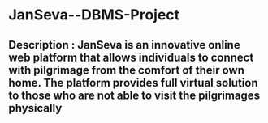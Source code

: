 # JanSeva--DBMS-Project

## Description : JanSeva is an innovative online web platform that allows individuals to connect with pilgrimage from the comfort of their own home. The platform provides full virtual solution to those who are not able to visit the pilgrimages physically
